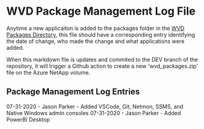 # WVD Package Management Log File

Anytime a new applicaiton is added to the packages folder in the [WVD Packages Directory](file://vac30hsm01-6833.va.gov/vac30-wvd-netapp-pool01-vol01/wvdartifacts/Packages), this file should have a corresponding entry identifying the date of change, who made the change and what applications were added.

When this markdown file is updates and commited to the DEV branch of the repository, it will trigger a Github action to create a new 'wvd_packages.zip' file on the Azure NetApp volume.

## Package Management Log Entries

07-31-2020  -   Jason Parker    -   Added VSCode, Git, Netmon, SSMS, and Native Windows admin consoles
07-31-2020  -   Jason Parker    -   Added PowerBI Desktop